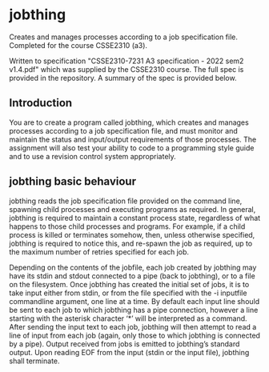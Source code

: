 # jobthing
Creates and manages processes according to a job specification file. Completed for the course CSSE2310 (a3).

Written to specification "CSSE2310-7231 A3 specification - 2022 sem2 v1.4.pdf" which was supplied by the CSSE2310 course. The full spec is provided in the repository. A summary of the spec is provided below.

## Introduction
You are to create a program called jobthing, which creates and manages processes according to a job specification file, and must monitor and maintain the status and input/output requirements of those processes. The assignment will also test your ability to code to a programming style guide and to use a revision control system appropriately.

## jobthing basic behaviour
jobthing reads the job specification file provided on the command line, spawning child processes and executing programs as required. In general, jobthing is required to maintain a constant process state, regardless of what happens to those child processes and programs. For example, if a child process is killed or terminates somehow, then, unless otherwise specified, jobthing is required to notice this, and re-spawn the job as required, up to the maximum number of retries specified for each job.

Depending on the contents of the jobfile, each job created by jobthing may have its stdin and stdout connected to a pipe (back to jobthing), or to a file on the filesystem. Once jobthing has created the initial set of jobs, it is to take input either from stdin, or from the file specified with the -i inputfile commandline argument, one line at a time. By default each input line should be sent to each job to which jobthing has a pipe connection, however a line starting with the asterisk character ‘*’ will be interpreted as a command. After sending the input text to each job, jobthing will then attempt to read a line of input from each job (again, only those to which jobthing is connected by a pipe). Output received from jobs is emitted to jobthing’s standard output. Upon reading EOF from the input (stdin or the input file), jobthing shall terminate.
